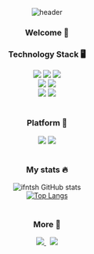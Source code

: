 


<div align='center'>

![header](https://capsule-render.vercel.app/api?type=Waving&color=gradient&height=230&section=header&text=ifntsh's%20GitHub&fontSize=65&animation=scaleIn)


### Welcome 🥳

### Technology Stack 🖥
<div align='center'>
  <span>
    <img src="https://img.shields.io/badge/Java-006D5C?style=flat-square&logo=CoffeeScript&logoColor=white"/></a>
    <img src="https://img.shields.io/badge/Spring-green?style=flat-square&logo=spring&logoColor=white"/></a> 
    <img src="https://img.shields.io/badge/MySQL-4479A1?style=flat-square&logo=MySQL&logoColor=white"/></a>
  <br />
    <img src="https://img.shields.io/badge/Javascript-F7DF1F?style=flat-square&logo=Javascript&logoColor=white"/>
   <img src="https://img.shields.io/badge/Python-D5D5D5?style=flat-square&logo=Python&logoColor=blue"/></a>
  <br />
   <img src="https://img.shields.io/badge/JPA-FF6384?style=flat-square&logo=JPA&logoColor=white"/>
   <img src="https://img.shields.io/badge/MongoDB-47A248?style=flat-square&logo=MongoDB&logoColor=white"/>
  </div>
<br />

### Platform 📲   
<div align='center'>
  <img src="https://img.shields.io/badge/Bitbucket-blue?style=flat-square&logo=Bitbucket&logoColor=white"/>
  <img src="https://img.shields.io/badge/Microsoft%20teams-6264A7?style=flat-square&logo=Microsoft%20teams&logoColor=white"/>
</div>
<br />
    
### My stats 🔥
![ifntsh GitHub stats](https://github-readme-stats.vercel.app/api?username=ifntsh&show_icons=true)
</br>
[![Top Langs](https://github-readme-stats.vercel.app/api/top-langs/?username=ifntsh&layout=compact)](https://github.com/ifntsh/github-readme-stats)
<br />
<br />


### More 🌱 
<p align="center">
    <a href="https://luxurious-yarn-638.notion.site/28813185abf6409891e015856ff933e4/" target="_blank">
      <img src="https://img.shields.io/badge/Notion-%EB%A1%9C%EC%95%84%EC%BD%98%20%ED%94%84%EB%A1%9C%EC%A0%9D%ED%8A%B8%20%ED%98%84%ED%99%A9%ED%8C%90-success?style=for-the-badge&logo=notion&logoColor=wthie"/>
  	</a> &nbsp 
    <a href="https://tosim.tistory.com/" target="_blank">
      <img src="https://img.shields.io/badge/Tistory-기술%20경험%20블로그-ff69b4?style=for-the-badge&logo=Tistory&logoColor=white"/>
  	</a>
</p>

</div>
